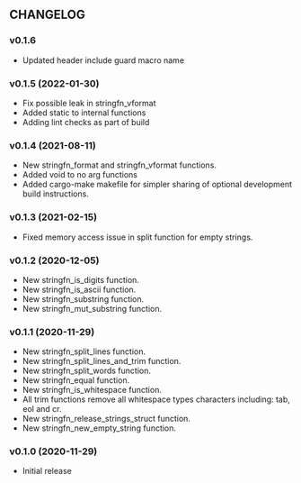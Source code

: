 ## CHANGELOG

### v0.1.6

* Updated header include guard macro name

### v0.1.5 (2022-01-30)

* Fix possible leak in stringfn_vformat
* Added static to internal functions
* Adding lint checks as part of build

### v0.1.4 (2021-08-11)

* New stringfn_format and stringfn_vformat functions.
* Added void to no arg functions
* Added cargo-make makefile for simpler sharing of optional development build instructions.

### v0.1.3 (2021-02-15)

* Fixed memory access issue in split function for empty strings.

### v0.1.2 (2020-12-05)

* New stringfn_is_digits function.
* New stringfn_is_ascii function.
* New stringfn_substring function.
* New stringfn_mut_substring function.

### v0.1.1 (2020-11-29)

* New stringfn_split_lines function.
* New stringfn_split_lines_and_trim function.
* New stringfn_split_words function.
* New stringfn_equal function.
* New stringfn_is_whitespace function.
* All trim functions remove all whitespace types characters including: tab, eol and cr.
* New stringfn_release_strings_struct function.
* New stringfn_new_empty_string function.

### v0.1.0 (2020-11-29)

* Initial release
